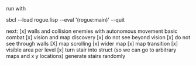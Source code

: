 run with

sbcl --load rogue.lisp --eval '(rogue:main)' --quit


next:
[x] walls and collision
enemies with autonomous movement
basic combat
[x] vision and map discovery
[x] do not see beyond vision
[x] do not see through walls
[X] map scrolling
[x] wider map
[x] map transition
[x] visible area per level
[x] turn stair into struct (so we can go to arbitrary maps and x y locations)
generate stairs randomly
